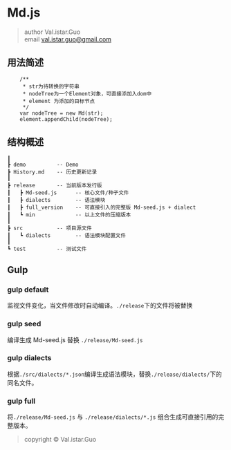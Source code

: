 # Md.js

> author Val.istar.Guo  
> email  val.istar.guo@gmail.com

## 用法简述

```
	/**
	 * str为待转换的字符串
	 * nodeTree为一个Element对象，可直接添加入dom中
	 * element 为添加的目标节点
	 */
	var nodeTree = new Md(str);
	element.appendChild(nodeTree);
```

## 结构概述

```
┃
┣ demo          -- Demo
┣ History.md    -- 历史更新记录
┃
┣ release       -- 当前版本发行版
┃	┣ Md-seed.js      -- 核心文件/种子文件
┃	┣ dialects        -- 语法模块
┃	┣ full_version    -- 可直接引入的完整版 Md-seed.js + dialect
┃	┗ min             -- 以上文件的压缩版本
┃
┣ src           -- 项目源文件
┃	┗ dialects        -- 语法模块配置文件
┃
┗ test          -- 测试文件
```

## Gulp

### gulp default

监视文件变化，当文件修改时自动编译。```./release```下的文件将被替换

### gulp seed

编译生成 Md-seed.js 替换 ```./release/Md-seed.js```

### gulp dialects

根据```./src/dialects/*.json```编译生成语法模块，替换```./release/dialects/```下的同名文件。

### gulp full

将```./release/Md-seed.js``` 与 ```./release/dialects/*.js``` 组合生成可直接引用的完整版本。


> copyright © Val.istar.Guo
